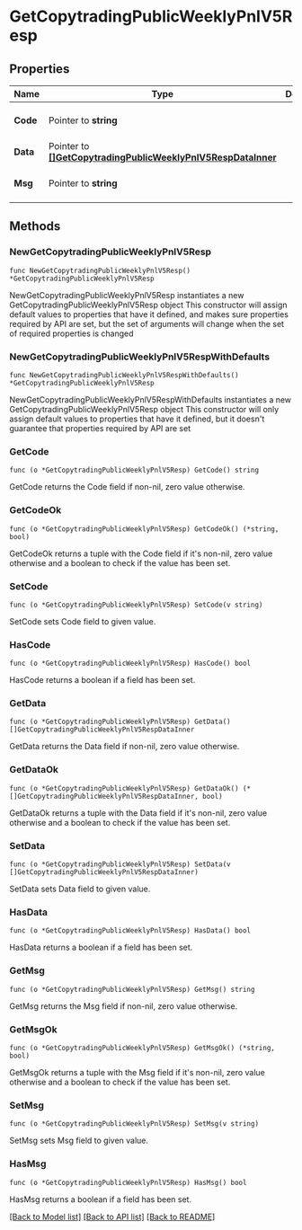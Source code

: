 # GetCopytradingPublicWeeklyPnlV5Resp

## Properties

Name | Type | Description | Notes
------------ | ------------- | ------------- | -------------
**Code** | Pointer to **string** |  | [optional] [default to ""]
**Data** | Pointer to [**[]GetCopytradingPublicWeeklyPnlV5RespDataInner**](GetCopytradingPublicWeeklyPnlV5RespDataInner.md) |  | [optional] 
**Msg** | Pointer to **string** |  | [optional] [default to ""]

## Methods

### NewGetCopytradingPublicWeeklyPnlV5Resp

`func NewGetCopytradingPublicWeeklyPnlV5Resp() *GetCopytradingPublicWeeklyPnlV5Resp`

NewGetCopytradingPublicWeeklyPnlV5Resp instantiates a new GetCopytradingPublicWeeklyPnlV5Resp object
This constructor will assign default values to properties that have it defined,
and makes sure properties required by API are set, but the set of arguments
will change when the set of required properties is changed

### NewGetCopytradingPublicWeeklyPnlV5RespWithDefaults

`func NewGetCopytradingPublicWeeklyPnlV5RespWithDefaults() *GetCopytradingPublicWeeklyPnlV5Resp`

NewGetCopytradingPublicWeeklyPnlV5RespWithDefaults instantiates a new GetCopytradingPublicWeeklyPnlV5Resp object
This constructor will only assign default values to properties that have it defined,
but it doesn't guarantee that properties required by API are set

### GetCode

`func (o *GetCopytradingPublicWeeklyPnlV5Resp) GetCode() string`

GetCode returns the Code field if non-nil, zero value otherwise.

### GetCodeOk

`func (o *GetCopytradingPublicWeeklyPnlV5Resp) GetCodeOk() (*string, bool)`

GetCodeOk returns a tuple with the Code field if it's non-nil, zero value otherwise
and a boolean to check if the value has been set.

### SetCode

`func (o *GetCopytradingPublicWeeklyPnlV5Resp) SetCode(v string)`

SetCode sets Code field to given value.

### HasCode

`func (o *GetCopytradingPublicWeeklyPnlV5Resp) HasCode() bool`

HasCode returns a boolean if a field has been set.

### GetData

`func (o *GetCopytradingPublicWeeklyPnlV5Resp) GetData() []GetCopytradingPublicWeeklyPnlV5RespDataInner`

GetData returns the Data field if non-nil, zero value otherwise.

### GetDataOk

`func (o *GetCopytradingPublicWeeklyPnlV5Resp) GetDataOk() (*[]GetCopytradingPublicWeeklyPnlV5RespDataInner, bool)`

GetDataOk returns a tuple with the Data field if it's non-nil, zero value otherwise
and a boolean to check if the value has been set.

### SetData

`func (o *GetCopytradingPublicWeeklyPnlV5Resp) SetData(v []GetCopytradingPublicWeeklyPnlV5RespDataInner)`

SetData sets Data field to given value.

### HasData

`func (o *GetCopytradingPublicWeeklyPnlV5Resp) HasData() bool`

HasData returns a boolean if a field has been set.

### GetMsg

`func (o *GetCopytradingPublicWeeklyPnlV5Resp) GetMsg() string`

GetMsg returns the Msg field if non-nil, zero value otherwise.

### GetMsgOk

`func (o *GetCopytradingPublicWeeklyPnlV5Resp) GetMsgOk() (*string, bool)`

GetMsgOk returns a tuple with the Msg field if it's non-nil, zero value otherwise
and a boolean to check if the value has been set.

### SetMsg

`func (o *GetCopytradingPublicWeeklyPnlV5Resp) SetMsg(v string)`

SetMsg sets Msg field to given value.

### HasMsg

`func (o *GetCopytradingPublicWeeklyPnlV5Resp) HasMsg() bool`

HasMsg returns a boolean if a field has been set.


[[Back to Model list]](../README.md#documentation-for-models) [[Back to API list]](../README.md#documentation-for-api-endpoints) [[Back to README]](../README.md)


